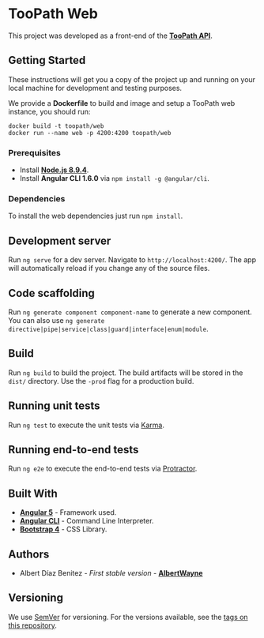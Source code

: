# TooPath Web

This project was developed as a front-end of the **[TooPath API](https://github.com/AlbertWayne/TooPath)**.

## Getting Started

These instructions will get you a copy of the project up and running on your local machine for development and testing purposes.

We provide a **Dockerfile** to build and image and setup a TooPath web instance, you should run:

```
docker build -t toopath/web
docker run --name web -p 4200:4200 toopath/web
```

### Prerequisites

* Install **[Node.js 8.9.4](https://nodejs.org/en/download/)**.
* Install **Angular CLI 1.6.0** via ```npm install -g @angular/cli```.

### Dependencies

To install the web dependencies just run ```npm install```.

## Development server

Run `ng serve` for a dev server. Navigate to `http://localhost:4200/`. The app will automatically reload if you change any of the source files.

## Code scaffolding

Run `ng generate component component-name` to generate a new component. You can also use `ng generate directive|pipe|service|class|guard|interface|enum|module`.

## Build

Run `ng build` to build the project. The build artifacts will be stored in the `dist/` directory. Use the `-prod` flag for a production build.

## Running unit tests

Run `ng test` to execute the unit tests via [Karma](https://karma-runner.github.io).

## Running end-to-end tests

Run `ng e2e` to execute the end-to-end tests via [Protractor](http://www.protractortest.org/).

## Built With

* **[Angular 5](https://github.com/angular/angular)** - Framework used.
* **[Angular CLI](https://github.com/angular/angular-cli)** - Command Line Interpreter.
* **[Bootstrap 4](https://github.com/twbs/bootstrap)** - CSS Library.

## Authors

* Albert Díaz Benitez - *First stable version* - **[AlbertWayne](https://github.com/AlbertWayne)**

## Versioning

We use [SemVer](http://semver.org/) for versioning. For the versions available, see the [tags on this repository](https://github.com/AlbertWayne/TooPath-Web/tags). 
